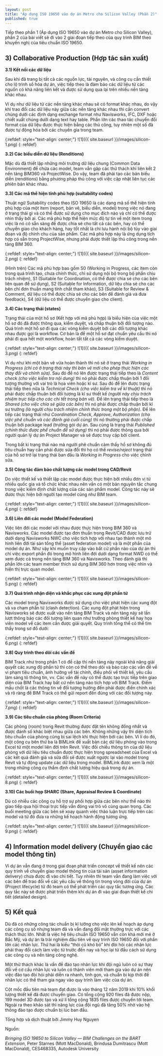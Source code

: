 ```yaml
---
layout: post
title: "Áp dụng ISO 19650 vào dự án Metro cho Silicon Valley (Phần 2)"
published: true
---
```



Tiếp theo phần 1 (Áp dụng ISO 19650 vào dự án Metro cho Silicon Valley), phần 2 của bài viết sẽ đi vào 2 giai đoạn tiếp theo của quy trình BIM theo khuyến nghị của tiêu chuẩn ISO 19650.


## 3) Collaborative Production (Hợp tác sản xuất)


**3.1) Kết nối các dữ liệu**


Sau khi đã trang bị tất cả các nguồn lực, tài nguyên, và công cụ cần thiết cho lộ trình số hóa dự án, việc tiếp theo là đảm bảo các dữ liệu từ các nguồn có khả năng liên kết và được sử dụng qua lại trên nhiều nền tảng khác nhau.


Ví dụ như dữ liệu từ các nền tảng khác nhau sẽ có format khác nhau, do vậy khi trao đổi các dữ liệu này giữa các nền tảng khác nhau thì cần convert chúng dưới các định dạng exchange format như Navisworks, IFC, DXF hoặc chiết xuất chúng dưới dạng text hay table. Phần lớn các thao tác chuyển đổi format của dữ liệu được thực hiện bằng các thủ công, tuy nhiên một số đã được tự động hóa bởi các chuyên gia trong team.


{:refdef: style="text-align: center;"}
![1]({{ site.baseurl }}/images/silicon-1.png)
{: refdef}


**3.2) Các biểu diễn dữ liệu (Renditions)**


Mặc dù đã thiết lập những môi trường dữ liệu chung (Common Data Environment) để chứa các model, team vẫn gặp các thử thách khi liên kết 2 nền tảng BIM360 và ProjectWise. Do vậy, team đã phải tạo các bản biểu diễn (renditions) bằng phương pháp thủ công với việc cập nhật liên tục các phiên bản khác nhau.


**3.3) Các mã thể hiện tính phù hợp (suitability codes)**


Thuật ngữ Suitability codes theo ISO 19650 là các dạng mã số thể hiện tính phù hợp của một item (report, bản vẽ, biểu diễn, model) trong việc nó đang ở trạng thái gì và có thể được sử dụng cho mục đích nào và chỉ có thể được nhìn thấy bởi ai. Các mã phù hợp thể hiện mức độ tự tin về một item trong việc là nó có sẵn sàng để được chia sẻ cho tất cả các bên, hay có thể chuyển giao cho khách hàng, hay tốt nhất là chỉ lưu hành nội bộ tùy vào giai đoạn và độ chỉnh chu của sản phẩm. Các mã phù hợp này là ứng dụng tích hợp có sẵn trong ProjectWise, nhưng phải được thiết lập thủ công trong nền tảng BIM 360.


{:refdef: style="text-align: center;"}
![1]({{ site.baseurl }}/images/silicon-2.png)
{: refdef}


(Hình trên) Các mã phù hợp bao gồm S0 (Working in Progress, các item còn trong quá trình tạo, chưa chính thức, chỉ sử dụng nội bộ trong bộ phần chịu trách nhiệm), S1 (Suitable for Coordination, có thể được chia sẻ cho các bên liên quan để sử dụng), S2 (Suitable for Information, dữ liệu chia sẻ cho các bên chỉ đơn thuần mang tính chất tham khảo), S3 (Suitable for Review & Comment, dữ liệu có thể được chia sẻ cho các bên để đánh giá và đưa feedback), S4 (dữ liệu có thể được chuyển giao cho client).


**3.4) Các trạng thái (states)**


Trạng thái của một hồ sơ (Kết hợp với mã phù hợp) là biểu hiện của việc một hồ sơ đó đã được thông qua, kiểm duyệt, và chấp thuận bởi đối tượng nào. Quá trình một hồ sơ đi qua các vòng kiểm duyệt bởi các đối tượng khác nhau được gọi là workflow. Cơ bản là để một hồ sơ đạt chuẩn yêu cầu thì nó phải đi qua hết một workflow, hoàn tất tất cả các vòng kiểm duyệt.


{:refdef: style="text-align: center;"}
![1]({{ site.baseurl }}/images/silicon-3.png)
{: refdef}


Ví dụ như khi một bản vẽ vừa hoàn thành thì nó sẽ ở trạng thái *Working in Progress (chỉ có ở trạng thái này thì bản vẽ mới cho phép thực hiện các thay đổi và chỉnh sửa)*. Sau đó để nó lên được trạng thái tiếp theo là *Content check (cho việc kiểm tra nội dung)* thì nó phải được chấp thuận bởi 1 đối tượng thường với vai trò là họa viên hoặc kĩ sư. Sau đó để lên được trạng thái tiếp theo nữa là *Technical Check (cho việc kiểm tra về kĩ thuật)* thì nó phải được chấp thuân bởi đối tượng là kĩ sư thiết kế *(người này chịu trách nhiệm trực tiếp cho các chi tết trong bản vẽ)*. Để lên trạng thái tiếp theo là *Shared (cho việc chia sẻ giữa các bên)* thì nó phải được chấp thuận bởi kĩ sư trưởng *(là người chịu trách nhiệm chính thức trong một bộ phận)*. Để lên tiếp các trạng thái như *Coordination Check*, *Approve*, *Authorization (cho việc phê chuẩn và các đánh giá cuối cùng)* thì nó thường phải được chấp thuận bởi package lead (trưởng gói dự án. Sau cùng là trạng thái *Published (chính thức được phể chuẩn để sử dụng)* thì nó phải được thông qua bởi người quản lý dự án Project Manager và sẽ được truy cập bởi client.


Trong bất kì trạng thái nào mà người phê chuẩn cảm thấy hồ sơ không đủ tiêu chuẩn hay cần phải được sửa đổi thì họ có thể *revise/reject* trạng thái của hồ sơ trở lại trạng thái ban đầu là *Working in Progress* cho việc chỉnh sửa.


**3.5) Công tác đảm bảo chất lượng các model trong CAD/Revit**


Do việc thiết kế và thiết lập các model được thực hiện bởi nhiều đơn vị từ nhiều quốc gia và tổ chức khác nhau nên vần có một bản nguyên tắc chung trong việc kiểm định chất lượng của các sản phẩm model. Công tác này sẽ đươc thực hiện bởi người tạo model cũng như BIM team.


{:refdef: style="text-align: center;"}
![1]({{ site.baseurl }}/images/silicon-4.png)
{: refdef}


**3.6) Liên đới các model (Model Federation)**


Việc liên đới các model vởi nhau được thực hiện trong BIM 360 và Navisworks. Các model được tạo đơn thuần trong Revit/CAD được lưu trữ dưới dạng Navisworks NWC cho việc tích hợp với nhau tạo thành một mô hình liên đới tài sản tổng thể (asset federation model) và là một phần của model dự án. Như vậy khi muốn truy cập vào bất cứ phần nào của dự án thì chỉ việc export phần đó trong mô hình liên đới dưới dạng format NWD có thể xem được cả trong nền tảng BIM 360 và Navisworks. Theo đánh giá thì phần lớn các team member thích sử dụng BIM 360 hơn trong việc nhìn và hiển thị trực quan model.


{:refdef: style="text-align: center;"}
![1]({{ site.baseurl }}/images/silicon-5.png)
{: refdef}


**3.7) Quá trình nhận diện và khắc phục các xung đột phần tử**


Các model trong Navisworks được sử dụng cho việc phát hiện các xung đột và va chạm phần tử (clash detection). Các xung đột phát hiện trong Navisworks sẽ được xuất vào nền tảng BIM Track và nền tảng này sẽ lần lượt thông báo các đối tượng liên quan như trưởng phòng thiết kế hay họa viên model về các item cần được giải quyết. Quy trình tổng thể có thể tìm thấy trong sơ đồ dưới:


{:refdef: style="text-align: center;"}
![1]({{ site.baseurl }}/images/silicon-6.png)
{: refdef}


**3.8) Quy trình theo dõi các vấn đề**


BIM Track như trong phần 1 có đề cập thì nền tảng này ngoài khả năng giải quyết các xung độ phần tử thì còn có thể theo dõi và báo cáo các vấn đề về vi phạm tiêu chuẩn, ảnh hưởng về tài chính, điều phối về thiết kế, yêu cầu làm sáng tỏ thông tin, vv. Các vấn đề này có thể được tạo trực tiếp trên giao diện của BIM Track hay bất cứ nền tảng nào tích hợp vởi BIM Track. Điểm mấu chốt là các thông tin về đối tượng hướng đến phải được điền chính xác và rõ ràng để BIM Track có thể gửi report đến đúng với các đối tượng này.


{:refdef: style="text-align: center;"}
![1]({{ site.baseurl }}/images/silicon-7.png)
{: refdef}


**3.9) Các tiêu chuẩn của phòng (Room Criteria)**


Các phòng (room) trong Revit thường được đặt tên không đồng nhất và được đánh số khác biệt nhau giữa các bên. Không những vậy thì diện tích tiêu chuẩn của phòng cũng bị sai lệch khi thực hiện bởi các bên. Vì lí do đó, một công cụ bên thứ ba là BIMLink để xuất bản các dữ liệu phòng vào trong Excel từ một model liên đới trên Revit. Việc đối chiếu thông tin của dữ liệu phòng với dữ liệu tiêu chuẩn được thực hiện trong spreadsheet của Excel và các kết quả đánh giá và sửa đổi sẽ được xuất ngược lại vào model trong Revit và tự động update các dữ liệu trong model. BIMLink được xem là một trong những công cụ thẩm định chất lượng hiệu quả trong dự án.


{:refdef: style="text-align: center;"}
![1]({{ site.baseurl }}/images/silicon-8.png)
{: refdef}


**3.10) Các buổi họp SHARC (Share, Appraisal Review & Coordinate)**


Dù có nhiều các công cụ hỗ trợ sự phối hợp giữa các bên như thế nào thì giao tiếp qua hội thoại trực tiếp vẫn đóng vai trò vô cùng quan trọng. Các buổi meeting giữa các bên sẽ xoay quanh việc thảo luận trực tiếp trên các model và từ đó đưa ra những kế hoạch hành động tương ứng.


{:refdef: style="text-align: center;"}
![1]({{ site.baseurl }}/images/silicon-9.png)
{: refdef}


## 4) Information model delivery (Chuyển giao các model thông tin)


Vì dự án vẫn đang ở trong giai đoạn phát triển concept về thiết kế nên các quy trình về chuyển giao model thông tin của tài sản (asset information delivery) chưa được đi vào chi tiết. Tuy nhiên thì team vẫn đang làm việc với các bên để trao đổi về các yêu cầu về thông tin trong vòng đời của dự án (Project lifecycle) từ đó team có thể phát triển các quy tắc tương ứng. Các quy tắc này sẽ được phát triển thêm khi dự án đi vào giai đoạn thiết kế chi tiết (detailed design).


## 5) Kết quả


Dù đã có những công tác chuẩn bị kĩ lưỡng cho việc lên kế hoạch áp dụng các công cụ số nhưng team đã và vẫn đang đối mặt thường trực với các thách thức lớn. Nhất là việc hệ tiêu chuẩn ISO 19650 vẫn còn khá mới mẻ ở Bắc Mỹ, và dự án là trải nghiệm đầu tiên về quy trình ISO 19650 đối với phần lớn các nhân lực. Thứ hai là kiểu “thói cũ khó bỏ” khi đòi hỏi các nhân lực phải thay đổi cách làm việc từ trước đến nay và học lại từ đầu cách sử dụng các công cụ và nền tảng công nghệ.


Một thử thách khác là vấn đề đào tạo nhân lực khi đội ngũ luôn có sự thay đổi về cơ cấu nhân lực và luôn có thành viên mới tham gia vào dự án nên việc đào tạo đòi hỏi phải diễn ra nhanh, tinh gọn, và chuẩn bị kịp thời để nhân lực có thể tham gia ngay vào quy trình làm việc của dự án.


Cột mốc đầu tiên mà team đạt được là vào tháng 12 năm 2019 khi 10% khối lượng thiết kế đã được chuyển giao. Có tổng cộng 920 files đã được nộp, 199 model 3D được tạo và xử lí tổng cộng 1835 files được chuyển tới team. Ngoài ra theo khảo sát thì năng lực của đội ngũ đã tăng 50% nhờ vào hệ thống đào tạo được chuẩn bị lúc ban đầu.


Tổng hợp và dịch thuật bởi Jimmy Huy Nguyen


Nguồn:


*Bringing ISO 19650 to Silicon Valley — BIM Challenges on the BART Extension*, Peter Starnes (Mott MacDonald), Brindusa Dumitrascu (Mott MacDonald), CES468335, Autodesk University